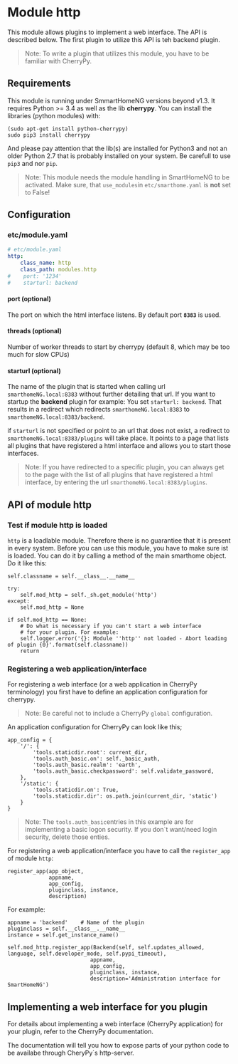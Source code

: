 # Module http

This module allows plugins to implement a web interface. The API is described below. The first plugin to utilize this API is teh backend plugin.

> Note: To write a plugin that utilizes this module, you have to be familiar with CherryPy. 


## Requirements

This module is running under SmmartHomeNG versions beyond v1.3. It requires Python >= 3.4 as well as the lib **cherrypy**. You can install the libraries (python modules) with:

```
(sudo apt-get install python-cherrypy)
sudo pip3 install cherrypy
```

And please pay attention that the lib(s) are installed for Python3 and not an older Python 2.7 that is probably installed on your system. Be carefull to use `pip3` and nor `pip`.

> Note: This module needs the module handling in SmartHomeNG to be activated. Make sure, that `use_modules`in `etc/smarthome.yaml` is **not** set to False!


## Configuration

### etc/module.yaml


```yaml
# etc/module.yaml
http:
    class_name: http
    class_path: modules.http
#    port: '1234'
#    starturl: backend

```

#### port (optional)
The port on which the html interface listens. By default port **`8383`** is used.

####  threads (optional)

Number of worker threads to start by cherrypy (default 8, which may be too much for slow CPUs)

#### starturl (optional)

The name of the plugin that is started when calling url `smarthomeNG.local:8383` without further detailing that url. If you want to startup the **backend** plugin for example: You set `starturl: backend`. That results in a redirect which redirects `smarthomeNG.local:8383` to `smarthomeNG.local:8383/backend`.

if `starturl` is not specified or point to an url that does not exist, a redirect to `smarthomeNG.local:8383/plugins` will take place. It points to a page that lists all plugins that have registered a html interface and allows you to start those interfaces.

> Note: If you have redirected to a specific plugin, you can always get to the page with the list of all plugins that have registered a html interface, by entering the url `smarthomeNG.local:8383/plugins`.


## API of module http

### Test if module http is loaded

`http` is a loadlable module. Therefore there is no guarantiee that it is present in every system. Before you can use this module, you have to make sure ist is loaded. You can do it by calling a method of the main smarthome object. Do it like this:

```
self.classname = self.__class__.__name__

try:
    self.mod_http = self._sh.get_module('http')
except:
    self.mod_http = None
    
if self.mod_http == None:
    # Do what is necessary if you can't start a web interface
    # for your plugin. For example:
    self.logger.error('{}: Module ''http'' not loaded - Abort loading of plugin {0}'.format(self.classname))
    return
```

### Registering a web application/interface

For registering a web interface (or a web application in CherryPy terminology) you first have to define an application configuration for cherrypy.

> Note: Be careful not to include a CherryPy ``global`` configuration.

An application configuration for CherryPy can look like this;

```
app_config = {
    '/': {
        'tools.staticdir.root': current_dir,
        'tools.auth_basic.on': self._basic_auth,
        'tools.auth_basic.realm': 'earth',
        'tools.auth_basic.checkpassword': self.validate_password,
    },
    '/static': {
        'tools.staticdir.on': True,
        'tools.staticdir.dir': os.path.join(current_dir, 'static')
    }
}
```

> Note: The `tools.auth_basic`entries in this example are for implementing a basic logon security. If you don`t want/need login security, delete those enties.

For registering a web application/interface you have to call the `register_app` of module `http`:

```
register_app(app_object, 
             appname, 
             app_config, 
             pluginclass, instance,
             description)
```

For example:

```
appname = 'backend'    # Name of the plugin
pluginclass = self.__class__.__name__
instance = self.get_instance_name()

self.mod_http.register_app(Backend(self, self.updates_allowed, language, self.developer_mode, self.pypi_timeout), 
                          appname, 
                          app_config, 
                          pluginclass, instance,
                          description='Administration interface for SmartHomeNG')
```

## Implementing a web interface for you plugin

For details about implementing a web interface (CherryPy application) for your plugin, refer to the CherryPy documentation.

The documentation will tell you how to expose parts of your python code to be availabe through CheryPy`s http-server.
